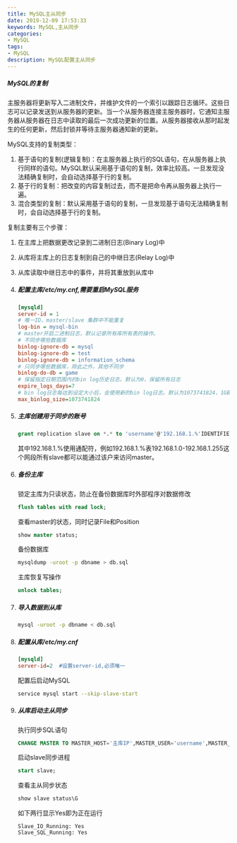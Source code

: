 ```yaml
---
title: MySQL主从同步
date: 2019-12-09 17:53:33
keywords: MySQL,主从同步
categories: 
- MySQL
tags:
- MySQL
description: MySQL配置主从同步
---
```


##### MySQL的复制

 主服务器将更新写入二进制文件，并维护文件的一个索引以跟踪日志循环。这些日志可以记录发送到从服务器的更新。当一个从服务器连接主服务器时，它通知主服务器从服务器在日志中读取的最后一次成功更新的位置。从服务器接收从那时起发生的任何更新，然后封锁并等待主服务器通知新的更新。

 MySQL支持的复制类型：

  1. 基于语句的复制(逻辑复制)：在主服务器上执行的SQL语句，在从服务器上执行同样的语句。MySQL默认采用基于语句的复制，效率比较高。一旦发现没法精确复制时，会自动选择基于行的复制。
  2. 基于行的复制：把改变的内容复制过去，而不是把命令再从服务器上执行一遍。
  3. 混合类型的复制：默认采用基于语句的复制，一旦发现基于语句无法精确复制时，会自动选择基于行的复制。

复制主要有三个步骤：

  1. 在主库上把数据更改记录到二进制日志(Binary Log)中
  2. 从库将主库上的日志复制到自己的中继日志(Relay Log)中
  3. 从库读取中继日志中的事件，并将其重放到从库中


1. ##### 配置主库/etc/my.cnf,需要重启MySQL服务

    ```ini
    [mysqld]
    server-id = 1
    # 唯一ID，master/slave 集群中不能重复
    log-bin = mysql-bin
    # master开启二进制日志，默认记录所有库所有表的操作。
    # 不同步哪些数据库
    binlog-ignore-db = mysql  
    binlog-ignore-db = test  
    binlog-ignore-db = information_schema  
    # 只同步哪些数据库，除此之外，其他不同步  
    binlog-do-db = game
    # 保留指定日期范围内的bin log历史日志。默认为0，保留所有日志
    expire_logs_days=7
    # bin log日志每达到设定大小后，会使用新的bin log日志。默认为1073741824，1GB
    max_binlog_size=1073741824
    ```

2. ##### 主库创建用于同步的账号

    ```sql
    grant replication slave on *.* to 'username'@'192.168.1.%'IDENTIFIED BY 'password';
    ```
    其中192.168.1.%使用通配符，例如192.168.1.%表192.168.1.0-192.168.1.255这个网段所有slave都可以能通过该户来访问master。

3. ##### 备份主库

    锁定主库为只读状态，防止在备份数据库时外部程序对数据修改
    ```sql
    flush tables with read lock;
    ```
    查看master的状态，同时记录File和Position
    ```sql
    show master status;
    ```
    备份数据库
    ```bash
    mysqldump -uroot -p dbname > db.sql
    ```
    主库恢复写操作
    ```sql
    unlock tables;
    ```
4. ##### 导入数据到从库
    ```bash
    mysql -uroot -p dbname < db.sql
    ```

5. ##### 配置从库/etc/my.cnf
    ```ini
    [mysqld]
    server-id=2  #设置server-id,必须唯一
    ```
    配置后启动MySQL
    ```bash
    service mysql start --skip-slave-start
    ```
6. ##### 从库启动主从同步
    执行同步SQL语句
    ```sql
    CHANGE MASTER TO MASTER_HOST='主库IP',MASTER_USER='username',MASTER_PASSWORD='password',MASTER_LOG_FILE='第三布记录的File',MASTER_LOG_POS=第三步记录的Position;
    ```
    启动slave同步进程
    ```sql
    start slave;
    ```
    查看主从同步状态
    ```sql
    show slave status\G
    ```
    如下两行显示Yes即为正在运行
    ```
    Slave_IO_Running: Yes
    Slave_SQL_Running: Yes
    ```